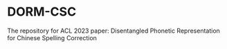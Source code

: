# DORM-CSC
The repository for ACL 2023 paper: Disentangled Phonetic Representation for Chinese Spelling Correction
